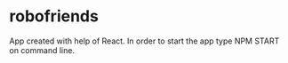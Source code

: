 # robofriends
App created with help of React. 
In order to start the app type NPM START on command line.
